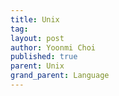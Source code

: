 ```yaml
---
title: Unix
tag: 
layout: post
author: Yoonmi Choi
published: true
parent: Unix
grand_parent: Language
---
```

